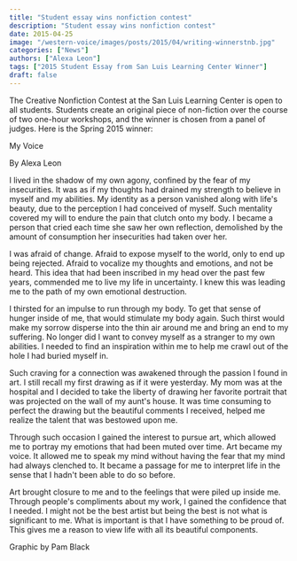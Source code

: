 ```yaml
---
title: "Student essay wins nonfiction contest"
description: "Student essay wins nonfiction contest"
date: 2015-04-25
image: "/western-voice/images/posts/2015/04/writing-winnerstnb.jpg"
categories: ["News"]
authors: ["Alexa Leon"]
tags: ["2015 Student Essay from San Luis Learning Center Winner"]
draft: false
---
```

The Creative Nonfiction Contest at the San Luis Learning Center is open to all students. Students create an original piece of non-fiction over the course of two one-hour workshops, and the winner is chosen from a panel of judges. Here is the Spring 2015 winner:

My Voice

By Alexa Leon

I lived in the shadow of my own agony, confined by the fear of my insecurities. It was as if my thoughts had drained my strength to believe in myself and my abilities. My identity as a person vanished along with life's beauty, due to the perception I had conceived of myself. Such mentality covered my will to endure the pain that clutch onto my body. I became a person that cried each time she saw her own reflection, demolished by the amount of consumption her insecurities had taken over her.

I was afraid of change. Afraid to expose myself to the world, only to end up being rejected. Afraid to vocalize my thoughts and emotions, and not be heard. This idea that had been inscribed in my head over the past few years, commended me to live my life in uncertainty. I knew this was leading me to the path of my own emotional destruction.

I thirsted for an impulse to run through my body. To get that sense of hunger inside of me, that would stimulate my body again. Such thirst would make my sorrow disperse into the thin air around me and bring an end to my suffering. No longer did I want to convey myself as a stranger to my own abilities. I needed to find an inspiration within me to help me crawl out of the hole I had buried myself in.

Such craving for a connection was awakened through the passion I found in art. I still recall my first drawing as if it were yesterday. My mom was at the hospital and I decided to take the liberty of drawing her favorite portrait that was projected on the wall of my aunt's house. It was time consuming to perfect the drawing but the beautiful comments I received, helped me realize the talent that was bestowed upon me.

Through such occasion I gained the interest to pursue art, which allowed me to portray my emotions that had been muted over time. Art became my voice. It allowed me to speak my mind without having the fear that my mind had always clenched to. It became a passage for me to interpret life in the sense that I hadn't been able to do so before.

Art brought closure to me and to the feelings that were piled up inside me. Through people's compliments about my work, I gained the confidence that I needed. I might not be the best artist but being the best is not what is significant to me. What is important is that I have something to be proud of. This gives me a reason to view life with all its beautiful components.

Graphic by Pam Black
